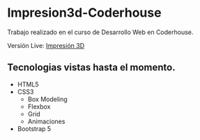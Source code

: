 # Impresion3d-Coderhouse

Trabajo realizado en el curso de Desarrollo Web en Coderhouse.

Versión Live: [Impresión 3D](https://zeo-return-null.github.io/Impresion3d-Coderhouse/)

## Tecnologias vistas hasta el momento.

- HTML5
- CSS3
    - Box Modeling
    - Flexbox
    - Grid
    - Animaciones
- Bootstrap 5